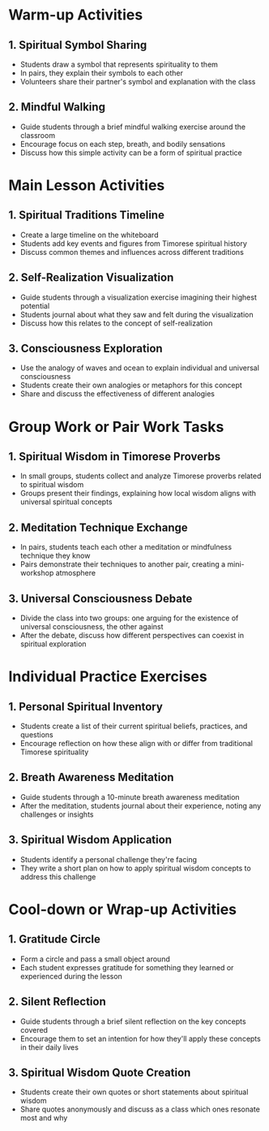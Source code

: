 # Warm-up Activities

## 1. Spiritual Symbol Sharing
- Students draw a symbol that represents spirituality to them
- In pairs, they explain their symbols to each other
- Volunteers share their partner's symbol and explanation with the class

## 2. Mindful Walking
- Guide students through a brief mindful walking exercise around the classroom
- Encourage focus on each step, breath, and bodily sensations
- Discuss how this simple activity can be a form of spiritual practice

# Main Lesson Activities

## 1. Spiritual Traditions Timeline
- Create a large timeline on the whiteboard
- Students add key events and figures from Timorese spiritual history
- Discuss common themes and influences across different traditions

## 2. Self-Realization Visualization
- Guide students through a visualization exercise imagining their highest potential
- Students journal about what they saw and felt during the visualization
- Discuss how this relates to the concept of self-realization

## 3. Consciousness Exploration
- Use the analogy of waves and ocean to explain individual and universal consciousness
- Students create their own analogies or metaphors for this concept
- Share and discuss the effectiveness of different analogies

# Group Work or Pair Work Tasks

## 1. Spiritual Wisdom in Timorese Proverbs
- In small groups, students collect and analyze Timorese proverbs related to spiritual wisdom
- Groups present their findings, explaining how local wisdom aligns with universal spiritual concepts

## 2. Meditation Technique Exchange
- In pairs, students teach each other a meditation or mindfulness technique they know
- Pairs demonstrate their techniques to another pair, creating a mini-workshop atmosphere

## 3. Universal Consciousness Debate
- Divide the class into two groups: one arguing for the existence of universal consciousness, the other against
- After the debate, discuss how different perspectives can coexist in spiritual exploration

# Individual Practice Exercises

## 1. Personal Spiritual Inventory
- Students create a list of their current spiritual beliefs, practices, and questions
- Encourage reflection on how these align with or differ from traditional Timorese spirituality

## 2. Breath Awareness Meditation
- Guide students through a 10-minute breath awareness meditation
- After the meditation, students journal about their experience, noting any challenges or insights

## 3. Spiritual Wisdom Application
- Students identify a personal challenge they're facing
- They write a short plan on how to apply spiritual wisdom concepts to address this challenge

# Cool-down or Wrap-up Activities

## 1. Gratitude Circle
- Form a circle and pass a small object around
- Each student expresses gratitude for something they learned or experienced during the lesson

## 2. Silent Reflection
- Guide students through a brief silent reflection on the key concepts covered
- Encourage them to set an intention for how they'll apply these concepts in their daily lives

## 3. Spiritual Wisdom Quote Creation
- Students create their own quotes or short statements about spiritual wisdom
- Share quotes anonymously and discuss as a class which ones resonate most and why